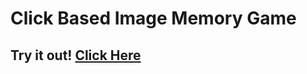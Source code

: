 # Click Based Image Memory Game

## Try it out! [Click Here](https://office-click-game.herokuapp.com/)
